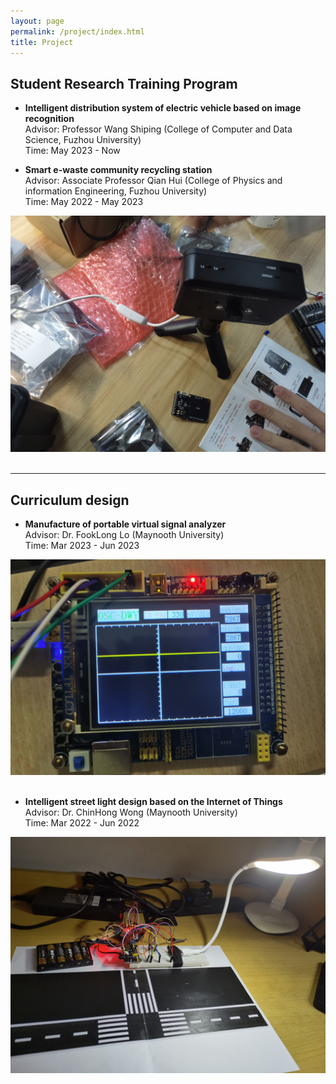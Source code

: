 ```yaml
---
layout: page
permalink: /project/index.html
title: Project
---
```



## Student Research Training Program

- **Intelligent distribution system of electric vehicle based on image recognition**<br>Advisor: Professor Wang Shiping (College of Computer and Data Science, Fuzhou University)<br>Time: May 2023 - Now<br>


- **Smart e-waste community recycling station**<br>Advisor: Associate Professor Qian Hui (College of Physics and information Engineering, Fuzhou University)<br>Time: May 2022 - May 2023<br>

<div>
<img src="/images/zp4.jpg">
</div>
<br>

---

## Curriculum design

- **Manufacture of portable virtual signal analyzer**<br>Advisor: Dr. FookLong Lo (Maynooth University)<br>Time: Mar 2023 - Jun 2023<br>

<div>
<img src="/images/zp3.jpg">
</div>
<br>

- **Intelligent street light design based on the Internet of Things**<br>Advisor: Dr. ChinHong Wong (Maynooth University)<br>Time: Mar 2022 - Jun 2022<br>

<div>
<img src="/images/zpa.jpg">
</div>
<br>
